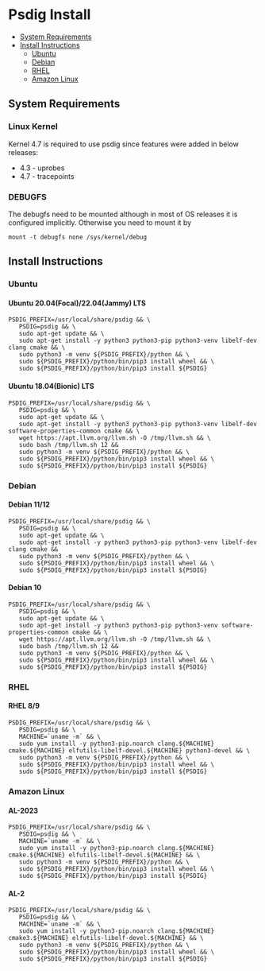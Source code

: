 # Psdig Install

- [System Requirements](#system-requirements)
- [Install Instructions](#install-instructions)
  - [Ubuntu](#ubuntu)
  - [Debian](#debian)
  - [RHEL](#rhel)
  - [Amazon Linux](#amazon-linux)

## System Requirements
### Linux Kernel
Kernel 4.7 is required to use psdig since features were added in below releases:
* 4.3 - uprobes
* 4.7 - tracepoints

### DEBUGFS
The debugfs need to be mounted although in most of OS releases it is configured implicitly. Otherwise you need to mount it by
```
mount -t debugfs none /sys/kernel/debug
```

## Install Instructions
### Ubuntu
#### Ubuntu 20.04(Focal)/22.04(Jammy) LTS
```
PSDIG_PREFIX=/usr/local/share/psdig && \
   PSDIG=psdig && \
   sudo apt-get update && \
   sudo apt-get install -y python3 python3-pip python3-venv libelf-dev clang cmake && \
   sudo python3 -m venv ${PSDIG_PREFIX}/python && \
   sudo ${PSDIG_PREFIX}/python/bin/pip3 install wheel && \
   sudo ${PSDIG_PREFIX}/python/bin/pip3 install ${PSDIG}
```
#### Ubuntu 18.04(Bionic) LTS
```
PSDIG_PREFIX=/usr/local/share/psdig && \
   PSDIG=psdig && \
   sudo apt-get update && \
   sudo apt-get install -y python3 python3-pip python3-venv libelf-dev software-properties-common cmake && \
   wget https://apt.llvm.org/llvm.sh -O /tmp/llvm.sh && \
   sudo bash /tmp/llvm.sh 12 &&
   sudo python3 -m venv ${PSDIG_PREFIX}/python && \
   sudo ${PSDIG_PREFIX}/python/bin/pip3 install wheel && \
   sudo ${PSDIG_PREFIX}/python/bin/pip3 install ${PSDIG}
```
### Debian
#### Debian 11/12
```
PSDIG_PREFIX=/usr/local/share/psdig && \
   PSDIG=psdig && \
   sudo apt-get update && \
   sudo apt-get install -y python3 python3-pip python3-venv libelf-dev clang cmake &&
   sudo python3 -m venv ${PSDIG_PREFIX}/python && \
   sudo ${PSDIG_PREFIX}/python/bin/pip3 install wheel && \
   sudo ${PSDIG_PREFIX}/python/bin/pip3 install ${PSDIG}
```
#### Debian 10
```
PSDIG_PREFIX=/usr/local/share/psdig && \
   PSDIG=psdig && \
   sudo apt-get update && \
   sudo apt-get install -y python3 python3-pip python3-venv software-properties-common cmake && \
   wget https://apt.llvm.org/llvm.sh -O /tmp/llvm.sh && \
   sudo bash /tmp/llvm.sh 12 &&
   sudo python3 -m venv ${PSDIG_PREFIX}/python && \
   sudo ${PSDIG_PREFIX}/python/bin/pip3 install wheel && \
   sudo ${PSDIG_PREFIX}/python/bin/pip3 install ${PSDIG}
```
### RHEL
#### RHEL 8/9
```
PSDIG_PREFIX=/usr/local/share/psdig && \
   PSDIG=psdig && \
   MACHINE=`uname -m` && \
   sudo yum install -y python3-pip.noarch clang.${MACHINE} cmake.${MACHINE} elfutils-libelf-devel.${MACHINE} python3-devel && \
   sudo python3 -m venv ${PSDIG_PREFIX}/python && \
   sudo ${PSDIG_PREFIX}/python/bin/pip3 install wheel && \
   sudo ${PSDIG_PREFIX}/python/bin/pip3 install ${PSDIG}
```
### Amazon Linux
#### AL-2023
```
PSDIG_PREFIX=/usr/local/share/psdig && \
   PSDIG=psdig && \
   MACHINE=`uname -m` && \
   sudo yum install -y python3-pip.noarch clang.${MACHINE} cmake.${MACHINE} elfutils-libelf-devel.${MACHINE} && \
   sudo python3 -m venv ${PSDIG_PREFIX}/python && \
   sudo ${PSDIG_PREFIX}/python/bin/pip3 install wheel && \
   sudo ${PSDIG_PREFIX}/python/bin/pip3 install ${PSDIG}
```
#### AL-2
```
PSDIG_PREFIX=/usr/local/share/psdig && \
   PSDIG=psdig && \
   MACHINE=`uname -m` && \
   sudo yum install -y python3-pip.noarch clang.${MACHINE} cmake3.${MACHINE} elfutils-libelf-devel.${MACHINE} && \
   sudo python3 -m venv ${PSDIG_PREFIX}/python && \     
   sudo ${PSDIG_PREFIX}/python/bin/pip3 install wheel && \
   sudo ${PSDIG_PREFIX}/python/bin/pip3 install ${PSDIG}
```
